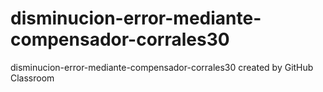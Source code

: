 # disminucion-error-mediante-compensador-corrales30
disminucion-error-mediante-compensador-corrales30 created by GitHub Classroom
